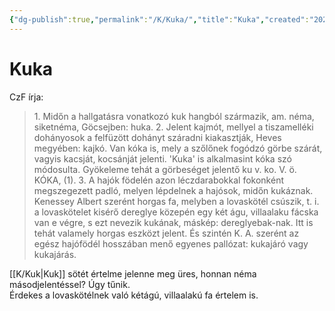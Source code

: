 ```yaml
---
{"dg-publish":true,"permalink":"/K/Kuka/","title":"Kuka","created":"2024-05-06T13:06","updated":"2024-05-07T18:25"}
---
```



# Kuka

CzF írja:  
> 1\. Midőn a hallgatásra vonatkozó kuk hangból származik, am. néma, siketnéma, Göcsejben: huka. 2\. Jelent kajmót, mellyel a tiszamelléki dohányosok a felfüzött dohányt száradni kiakasztják, Heves megyében: kajkó. Van kóka is, mely a szőlőnek fogódzó görbe szárát, vagyis kacsját, kocsánját jelenti. 'Kuka' is alkalmasint kóka szó módosulta. Gyökeleme tehát a görbeséget jelentő ku v. ko. V. ö. KÓKA, (1). 3\. A hajók födelén azon léczdarabokkal fokonként megszegezett padló, melyen lépdelnek a hajósok, midőn kukáznak. Kenessey Albert szerént horgas fa, melyben a lovaskötél csúszik, t. i. a lovaskötelet kisérő dereglye közepén egy két águ, villaalaku fácska van e végre, s ezt nevezik kukának, máskép: dereglyebak-nak. Itt is tehát valamely horgas eszközt jelent. És szintén K. A. szerént az egész hajófödél hosszában menő egyenes pallózat: kukajáró vagy kukajárás.  

[[K/Kuk\|Kuk]] sötét értelme jelenne meg üres, honnan néma másodjelentéssel? Úgy tűnik.  
Érdekes a lovaskötélnek való kétágú, villaalakú fa értelem is.  